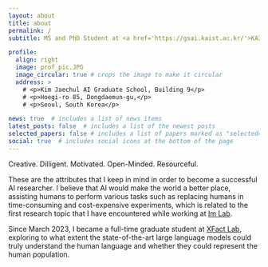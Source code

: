 ```yaml
---
layout: about
title: about
permalink: /
subtitle: MS and PhD Student at <a href='https://gsai.kaist.ac.kr/'>KAIST AI</a>.

profile:
  align: right
  image: prof_pic.JPG
  image_circular: true # crops the image to make it circular
  address: >
    # <p>Kim Jaechul AI Graduate School, Building 9</p>
    # <p>Hoegi-ro 85, Dongdaemun-gu,</p>
    # <p>Seoul, South Korea</p>

news: true  # includes a list of news items
latest_posts: false  # includes a list of the newest posts
selected_papers: false # includes a list of papers marked as "selected={true}"
social: true  # includes social icons at the bottom of the page
---
```


Creative. Dilligent. Motivated. Open-Minded. Resourceful.

These are the attributes that I keep in mind in order to become a successful AI researcher. I believe that AI would make the world a better place, assisting humans to perform various tasks such as replacing humans in time-consuming and cost-expensive experiments, which is related to the first research topic that I have encountered while working at <a href='https://imvisionlab.com/'>Im Lab</a>.

Since March 2023, I became a full-time graduate student at <a href='https://xfact.net/'>XFact Lab</a>, exploring to what extent the state-of-the-art large language models could truly understand the human language and whether they could represent the human population. 
